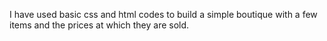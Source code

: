 I have used basic css and html codes to build a simple boutique with a few items and the prices at which they are sold.
